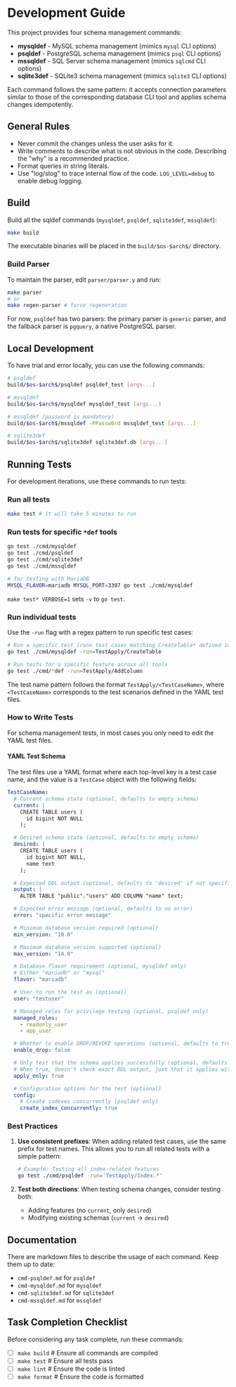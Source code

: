 # Development Guide

This project provides four schema management commands:

- **mysqldef** - MySQL schema management (mimics `mysql` CLI options)
- **psqldef** - PostgreSQL schema management (mimics `psql` CLI options)
- **mssqldef** - SQL Server schema management (mimics `sqlcmd` CLI options)
- **sqlite3def** - SQLite3 schema management (mimics `sqlite3` CLI options)

Each command follows the same pattern: it accepts connection parameters similar to those of the corresponding database CLI tool and applies schema changes idempotently.

## General Rules

* Never commit the changes unless the user asks for it.
* Write comments to describe what is not obvious in the code. Describing the "why" is a recommended practice.
* Format queries in string literals.
* Use "log/slog" to trace internal flow of the code. `LOG_LEVEL=debug` to enable debug logging.

## Build

Build all the sqldef commands (`mysqldef`, `psqldef`, `sqlite3def`, `mssqldef`):

```sh
make build
```

The executable binaries will be placed in the `build/$os-$arch$/` directory.

### Build Parser

To maintain the parser, edit `parser/parser.y` and run:

```sh
make parser
# or
make regen-parser # force regeneration
```

For now, `psqldef` has two parsers: the primary parser is `generic` parser, and the fallback parser is `pgquery`, a native PostgreSQL parser.

## Local Development

To have trial and error locally, you can use the following commands:

```sh
# psqldef
build/$os-$arch$/psqldef psqldef_test [args...]

# mysqldef
build/$os-$arch$/mysqldef mysqldef_test [args...]

# mssqldef (password is mandatory)
build/$os-$arch$/mssqldef -PPassw0rd mssqldef_test [args...]

# sqlite3def
build/$os-$arch$/sqlite3def sqlite3def.db [args...]
```

## Running Tests

For development iterations, use these commands to run tests:

### Run all tests

```sh
make test # it will take 5 minutes to run
```

### Run tests for specific `*def` tools

```sh
go test ./cmd/mysqldef
go test ./cmd/psqldef
go test ./cmd/sqlite3def
go test ./cmd/mssqldef

# for testing with MariaDB
MYSQL_FLAVOR=mariadb MYSQL_PORT=3307 go test ./cmd/mysqldef
```

`make test* VERBOSE=1` sets `-v` to `go test`.

### Run individual tests

Use the `-run` flag with a regex pattern to run specific test cases:

```sh
# Run a specific test (runs test cases matching CreateTable* defined in the YAML test files)
go test ./cmd/mysqldef -run=TestApply/CreateTable

# Run tests for a specific feature across all tools
go test ./cmd/*def -run=TestApply/AddColumn
```

The test name pattern follows the format `TestApply/<TestCaseName>`, where `<TestCaseName>` corresponds to the test scenarios defined in the YAML test files.

### How to Write Tests

For schema management tests, in most cases you only need to edit the YAML test files.

#### YAML Test Schema

The test files use a YAML format where each top-level key is a test case name, and the value is a `TestCase` object with the following fields:

```yaml
TestCaseName:
  # Current schema state (optional, defaults to empty schema)
  current: |
    CREATE TABLE users (
      id bigint NOT NULL
    );

  # Desired schema state (optional, defaults to empty schema)
  desired: |
    CREATE TABLE users (
      id bigint NOT NULL,
      name text
    );

  # Expected DDL output (optional, defaults to 'desired' if not specified)
  output: |
    ALTER TABLE "public"."users" ADD COLUMN "name" text;

  # Expected error message (optional, defaults to no error)
  error: "specific error message"

  # Minimum database version required (optional)
  min_version: "10.0"

  # Maximum database version supported (optional)
  max_version: "14.0"

  # Database flavor requirement (optional, mysqldef only)
  # Either "mariadb" or "mysql"
  flavor: "mariadb"

  # User to run the test as (optional)
  user: "testuser"

  # Managed roles for privilege testing (optional, psqldef only)
  managed_roles:
    - readonly_user
    - app_user

  # Whether to enable DROP/REVOKE operations (optional, defaults to true)
  enable_drop: false

  # Only test that the schema applies successfully (optional, defaults to false)
  # When true, doesn't check exact DDL output, just that it applies without error
  apply_only: true

  # Configuration options for the test (optional)
  config:
    # Create indexes concurrently (psqldef only)
    create_index_concurrently: true
```

### Best Practices

1. **Use consistent prefixes**: When adding related test cases, use the same prefix for test names. This allows you to run all related tests with a simple pattern:
   ```sh
   # Example: Testing all index-related features
   go test ./cmd/psqldef -run='TestApply/Index.*'
   ```

2. **Test both directions**: When testing schema changes, consider testing both:
   - Adding features (no `current`, only `desired`)
   - Modifying existing schemas (`current` → `desired`)

## Documentation

There are markdown files to describe the usage of each command. Keep them up to date:

* `cmd-psqldef.md` for `psqldef`
* `cmd-mysqldef.md` for `mysqldef`
* `cmd-sqlite3def.md` for `sqlite3def`
* `cmd-mssqldef.md` for `mssqldef`

## Task Completion Checklist

Before considering any task complete, run these commands:

* [ ] `make build`  # Ensure all commands are compiled
* [ ] `make test`   # Ensure all tests pass
* [ ] `make lint`   # Ensure the code is linted
* [ ] `make format` # Ensure the code is formatted
